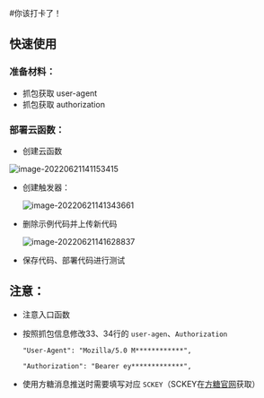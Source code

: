 #你该打卡了！


## 快速使用

### 准备材料：

- 抓包获取 user-agent
- 抓包获取 authorization

### 部署云函数：

- 创建云函数

![image-20220621141153415](https://gitee.com/xiangbeixing/img_picgo/raw/master/img/image-20220621141153415.png)

- 创建触发器：

  ![image-20220621141343661](https://gitee.com/xiangbeixing/img_picgo/raw/master/img/image-20220621141343661.png)

  

- 删除示例代码并上传新代码

  ![image-20220621141628837](https://gitee.com/xiangbeixing/img_picgo/raw/master/img/image-20220621141628837.png)

- 保存代码、部署代码进行测试

  

## 注意：

- 注意入口函数

- 按照抓包信息修改33、34行的 `user-agen`、`Authorization`

  `"User-Agent": "Mozilla/5.0 M************",`

  `"Authorization": "Bearer ey*************",`

  

- 使用方糖消息推送时需要填写对应 `SCKEY`（SCKEY在[方糖官网](https://sc.ftqq.com/3.version)获取）

